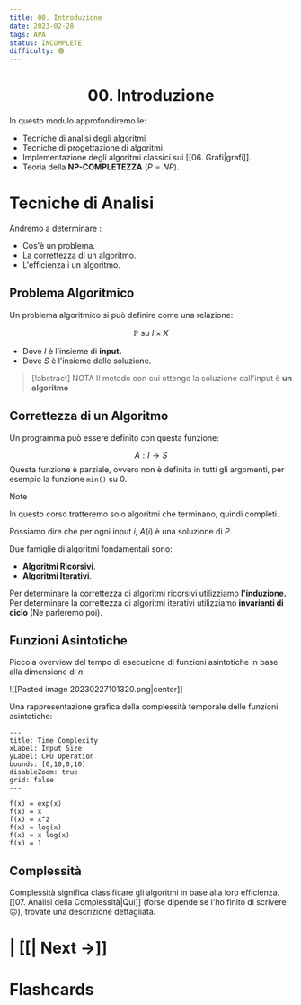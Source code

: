 ```yaml
---
title: 00. Introduzione
date: 2023-02-28
tags: APA
status: INCOMPLETE
difficulty: 🟢
---
```


<h1  style="text-align: center;">  00. Introduzione </h1> 

In questo modulo approfondiremo le:
- Tecniche di analisi degli algoritmi
- Tecniche di progettazione di algoritmi.
- Implementazione degli algoritmi classici sui [[06. Grafi|grafi]].
- Teoria della **NP-COMPLETEZZA** ($P = NP$).


# Tecniche di Analisi

Andremo a determinare :
- Cos'è un problema.
- La correttezza di un algoritmo.
- L'efficienza i un algoritmo.

## Problema Algoritmico

Un problema algoritmico si può definire come una relazione:

$$
\mathbb{P} \text{ su } I \times X
$$

- Dove $I$ è l'insieme di **input.**
- Dove $S$ è l'insieme delle soluzione.

> [!abstract] NOTA
Il metodo con cui ottengo la soluzione dall'input è **un algoritmo**

## Correttezza di un Algoritmo

Un programma può essere definito con questa funzione: 

$$
A: I \to S
$$
Questa funzione è parziale, ovvero non è definita in tutti gli argomenti,  per esempio la funzione `min()` su $0$.

>[!note] 
>In questo corso tratteremo solo algoritmi che terminano, quindi completi.

Possiamo dire che per ogni input $i$, $A(i)$ è una soluzione di $P$.

Due famiglie di algoritmi fondamentali sono:
- **Algoritmi Ricorsivi**.
- **Algoritmi Iterativi**.

Per determinare la correttezza di algoritmi ricorsivi utilizziamo **l'induzione.**
Per determinare la correttezza di algoritmi iterativi utilizziamo **invarianti di ciclo** (Ne parleremo poi).

## Funzioni Asintotiche

Piccola overview del tempo di esecuzione di funzioni asintotiche in base alla dimensione di  $n$:

![[Pasted image 20230227101320.png|center]]

Una rappresentazione grafica della complessità temporale delle funzioni asintotiche:

```functionplot
---
title: Time Complexity
xLabel: Input Size
yLabel: CPU Operation
bounds: [0,10,0,10]
disableZoom: true
grid: false
---

f(x) = exp(x)
f(x) = x
f(x) = x^2
f(x) = log(x)
f(x) = x log(x)
f(x) = 1
```

## Complessità

Complessità significa classificare gli algoritmi in base alla loro efficienza.
[[07. Analisi della Complessità|Qui]] (forse dipende se l'ho finito di scrivere 🙃), trovate una descrizione dettagliata.


# | [[| Next →]]






# Flashcards

